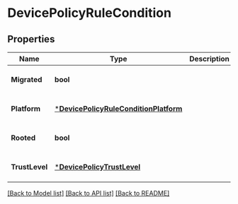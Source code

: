# DevicePolicyRuleCondition

## Properties
Name | Type | Description | Notes
------------ | ------------- | ------------- | -------------
**Migrated** | **bool** |  | [optional] [default to null]
**Platform** | [***DevicePolicyRuleConditionPlatform**](DevicePolicyRuleConditionPlatform.md) |  | [optional] [default to null]
**Rooted** | **bool** |  | [optional] [default to null]
**TrustLevel** | [***DevicePolicyTrustLevel**](DevicePolicyTrustLevel.md) |  | [optional] [default to null]

[[Back to Model list]](../README.md#documentation-for-models) [[Back to API list]](../README.md#documentation-for-api-endpoints) [[Back to README]](../README.md)


